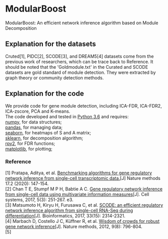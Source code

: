 # ModularBoost
ModularBoost: An efficient network inference algorithm based on Module Decomposition
## Explanation for the datasets
Cruted[1], PIDC[2], SCODE[3], and DREAM5[4] datasets come from the previous work of researchers, which can be trace back to Reference. It should be noted that the 'Goldmodule.txt' in the Curated and SCODE datasets are gold standard of module detection. They were extracted by graph theory or community detection methods.
## Explanation for the code
We provide code for gene module detection, including ICA-FDR, ICA-FDR2, ICA-zscore, PCA and K-means.  
The code developed and tested in [Python 3.6](https://www.python.org/downloads/release/python-360/) and requires:  
[numpy](https://numpy.org/), for data structures;  
[pandas](https://pandas.pydata.org/), for managing data;  
[seaborn](http://seaborn.pydata.org/), for heatmaps of S and A matrix;  
[sklearn](https://scikit-learn.org/stable/), for decomposition algorithm;  
[rpy2](https://pypi.org/project/rpy2/), for FDR functions;  
[matplotlib](https://matplotlib.org/), for plotting;
### Reference
[1] Pratapa, Aditya, et al. [Benchmarking algorithms for gene regulatory network inference from single-cell transcriptomic data.](https://www.nature.com/articles/s41592-019-0690-6)[J] Nature methods 17.2 (2020): 147-154.  
[2] Chan T E, Stumpf M P H, Babtie A C. [Gene regulatory network inference from single-cell data using multivariate information measures](https://www.sciencedirect.com/science/article/pii/S2405471217303861)[J]. Cell systems, 2017, 5(3): 251-267. e3.  
[3] Matsumoto H, Kiryu H, Furusawa C, et al. [SCODE: an efficient regulatory network inference algorithm from single-cell RNA-Seq during differentiation](https://academic.oup.com/bioinformatics/article/33/15/2314/3100331?login=true)[J]. Bioinformatics, 2017, 33(15): 2314-2321.  
[4] Marbach D, Costello J C, Küffner R, et al. [Wisdom of crowds for robust gene network inference](https://www.nature.com/articles/nmeth.2016)[J]. Nature methods, 2012, 9(8): 796-804.  
[5] 
